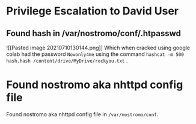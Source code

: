 # Privilege Escalation to David User
## Found hash in /var/nostromo/conf/.htpasswd
![[Pasted image 20210710130144.png]]
Which when cracked using google colab had the password `Nowonly4me` using the command `hashcat -m 500 hash.hash /content/drive/MyDrive/rockyou.txt` .
# Found nostromo aka nhttpd config file
Found nostromo aka nhttpd config file in `/var/nostromo/conf`. 